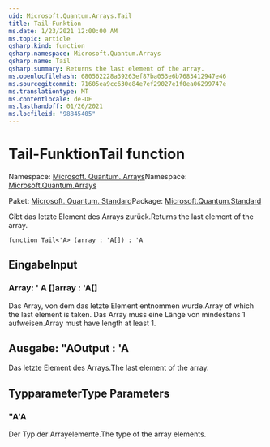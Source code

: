 ```yaml
---
uid: Microsoft.Quantum.Arrays.Tail
title: Tail-Funktion
ms.date: 1/23/2021 12:00:00 AM
ms.topic: article
qsharp.kind: function
qsharp.namespace: Microsoft.Quantum.Arrays
qsharp.name: Tail
qsharp.summary: Returns the last element of the array.
ms.openlocfilehash: 680562228a39263ef87ba053e6b7683412947e46
ms.sourcegitcommit: 71605ea9cc630e84e7ef29027e1f0ea06299747e
ms.translationtype: MT
ms.contentlocale: de-DE
ms.lasthandoff: 01/26/2021
ms.locfileid: "98845405"
---
```

# <a name="tail-function"></a><span data-ttu-id="1a4e9-102">Tail-Funktion</span><span class="sxs-lookup"><span data-stu-id="1a4e9-102">Tail function</span></span>

<span data-ttu-id="1a4e9-103">Namespace: [Microsoft. Quantum. Arrays](xref:Microsoft.Quantum.Arrays)</span><span class="sxs-lookup"><span data-stu-id="1a4e9-103">Namespace: [Microsoft.Quantum.Arrays](xref:Microsoft.Quantum.Arrays)</span></span>

<span data-ttu-id="1a4e9-104">Paket: [Microsoft. Quantum. Standard](https://nuget.org/packages/Microsoft.Quantum.Standard)</span><span class="sxs-lookup"><span data-stu-id="1a4e9-104">Package: [Microsoft.Quantum.Standard](https://nuget.org/packages/Microsoft.Quantum.Standard)</span></span>


<span data-ttu-id="1a4e9-105">Gibt das letzte Element des Arrays zurück.</span><span class="sxs-lookup"><span data-stu-id="1a4e9-105">Returns the last element of the array.</span></span>

```qsharp
function Tail<'A> (array : 'A[]) : 'A
```


## <a name="input"></a><span data-ttu-id="1a4e9-106">Eingabe</span><span class="sxs-lookup"><span data-stu-id="1a4e9-106">Input</span></span>

### <a name="array--a"></a><span data-ttu-id="1a4e9-107">Array: ' A []</span><span class="sxs-lookup"><span data-stu-id="1a4e9-107">array : 'A[]</span></span>

<span data-ttu-id="1a4e9-108">Das Array, von dem das letzte Element entnommen wurde.</span><span class="sxs-lookup"><span data-stu-id="1a4e9-108">Array of which the last element is taken.</span></span> <span data-ttu-id="1a4e9-109">Das Array muss eine Länge von mindestens 1 aufweisen.</span><span class="sxs-lookup"><span data-stu-id="1a4e9-109">Array must have length at least 1.</span></span>



## <a name="output--a"></a><span data-ttu-id="1a4e9-110">Ausgabe: "A</span><span class="sxs-lookup"><span data-stu-id="1a4e9-110">Output : 'A</span></span>

<span data-ttu-id="1a4e9-111">Das letzte Element des Arrays.</span><span class="sxs-lookup"><span data-stu-id="1a4e9-111">The last element of the array.</span></span>

## <a name="type-parameters"></a><span data-ttu-id="1a4e9-112">Typparameter</span><span class="sxs-lookup"><span data-stu-id="1a4e9-112">Type Parameters</span></span>

### <a name="a"></a><span data-ttu-id="1a4e9-113">"A</span><span class="sxs-lookup"><span data-stu-id="1a4e9-113">'A</span></span>

<span data-ttu-id="1a4e9-114">Der Typ der Arrayelemente.</span><span class="sxs-lookup"><span data-stu-id="1a4e9-114">The type of the array elements.</span></span>